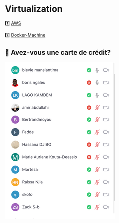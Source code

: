 # Virtualization


:one: [AWS](https://github.com/CollegeBoreal/Tutoriels/tree/master/E.Education/N.Nuages/1.AWS)

:two: [Docker-Machine](https://github.com/CollegeBoreal/Tutoriels/tree/master/2.Virtualisation/2.VM/1.Docker)

## :bookmark: Avez-vous une carte de crédit?

![images](images/CC.png)

